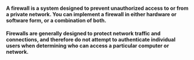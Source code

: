 #### A firewall is a system designed to prevent unauthorized access to or from a private network. You can implement a firewall in either hardware or software form, or a combination of both. 

#### Firewalls are generally designed to protect network traffic and connections, and therefore do not attempt to authenticate individual users when determining who can access a particular computer or network.

